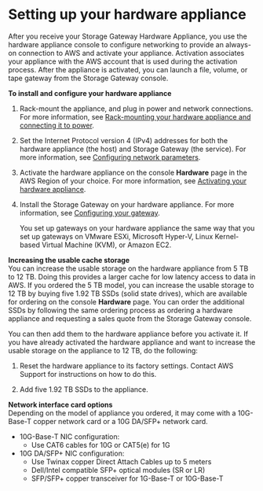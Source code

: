 # Setting up your hardware appliance<a name="appliance-quick-start"></a>

After you receive your Storage Gateway Hardware Appliance, you use the hardware appliance console to configure networking to provide an always\-on connection to AWS and activate your appliance\. Activation associates your appliance with the AWS account that is used during the activation process\. After the appliance is activated, you can launch a file, volume, or tape gateway from the Storage Gateway console\.

**To install and configure your hardware appliance**

1. Rack\-mount the appliance, and plug in power and network connections\. For more information, see [Rack\-mounting your hardware appliance and connecting it to power](appliance-rack-mount.md)\.

1. Set the Internet Protocol version 4 \(IPv4\) addresses for both the hardware appliance \(the host\) and Storage Gateway \(the service\)\. For more information, see [Configuring network parameters](appliance-configure-network.md)\.

1. Activate the hardware appliance on the console **Hardware** page in the AWS Region of your choice\. For more information, see [Activating your hardware appliance](appliance-activation.md)\.

1. Install the Storage Gateway on your hardware appliance\. For more information, see [Configuring your gateway](appliance-configure-gateway.md)\.

   You set up gateways on your hardware appliance the same way that you set up gateways on VMware ESXi, Microsoft Hyper\-V, Linux Kernel\-based Virtual Machine \(KVM\), or Amazon EC2\.

**Increasing the usable cache storage**  
You can increase the usable storage on the hardware appliance from 5 TB to 12 TB\. Doing this provides a larger cache for low latency access to data in AWS\. If you ordered the 5 TB model, you can increase the usable storage to 12 TB by buying five 1\.92 TB SSDs \(solid state drives\), which are available for ordering on the console **Hardware** page\. You can order the additional SSDs by following the same ordering process as ordering a hardware appliance and requesting a sales quote from the Storage Gateway console\.

You can then add them to the hardware appliance before you activate it\. If you have already activated the hardware appliance and want to increase the usable storage on the appliance to 12 TB, do the following:

1. Reset the hardware appliance to its factory settings\. Contact AWS Support for instructions on how to do this\.

1. Add five 1\.92 TB SSDs to the appliance\.

**Network interface card options**  
Depending on the model of appliance you ordered, it may come with a 10G\-Base\-T copper network card or a 10G DA/SFP\+ network card\.
+ 10G\-Base\-T NIC configuration:
  + Use CAT6 cables for 10G or CAT5\(e\) for 1G
+ 10G DA/SFP\+ NIC configuration:
  + Use Twinax copper Direct Attach Cables up to 5 meters
  + Dell/Intel compatible SFP\+ optical modules \(SR or LR\)
  + SFP/SFP\+ copper transceiver for 1G\-Base\-T or 10G\-Base\-T